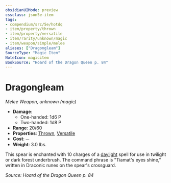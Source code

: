 ```yaml
---
obsidianUIMode: preview
cssclass: json5e-item
tags:
- compendium/src/5e/hotdq
- item/property/thrown
- item/property/versatile
- item/rarity/unknown/magic
- item/weapon/simple/melee
aliases: ["Dragongleam"]
SourceType: "Magic Item"
NoteIcon: magicitem
BookSource: "Hoard of the Dragon Queen p. 84"
---
```

# Dragongleam
*Melee Weapon, unknown (magic)*  

- **Damage**:
  - One-handed: 1d6 P
  - Two-handed: 1d8 P
- **Range**: 20/60
- **Properties**: [Thrown](/2-Mechanics/CLI/rules/item-properties.md#Thrown), [Versatile](/2-Mechanics/CLI/rules/item-properties.md#Versatile)
- **Cost**: ⏤
- **Weight**: 3.0 lbs.

This spear is enchanted with 10 charges of a [daylight](/2-Mechanics/CLI/spells/daylight.md) spell for use in twilight or dark forest underbrush. The command phrase is "Tiamat's eyes shine," written in Draconic runes on the spear's crossguard.

*Source: Hoard of the Dragon Queen p. 84*